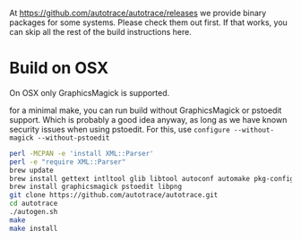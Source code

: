 At https://github.com/autotrace/autotrace/releases we provide binary packages for some systems. Please check them out first. If that works, you can skip all the rest of the build instructions here.

Build on OSX
============
On OSX only GraphicsMagick is supported.

for a minimal make, you can run build without GraphicsMagick or pstoedit
support.  Which is probably a good idea anyway, as long as we have known
security issues when using pstoedit.  For this, use `configure --without-magick
--without-pstoedit`

```sh
perl -MCPAN -e 'install XML::Parser'
perl -e "require XML::Parser"
brew update
brew install gettext intltool glib libtool autoconf automake pkg-config
brew install graphicsmagick pstoedit libpng
git clone https://github.com/autotrace/autotrace.git
cd autotrace
./autogen.sh
make
make install
```

